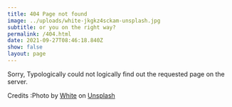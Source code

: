 ```yaml
---
title: 404 Page not found
image: ../uploads/white-jkgkz4sckam-unsplash.jpg
subtitle: or you on the right way?
permalink: /404.html
date: 2021-09-27T08:46:18.840Z
show: false
layout: page
---
```

Sorry, Typologically could not logically find out the requested page on the server. 













Credits :Photo by [White](https://unsplash.com/@leakingh?utm_source=unsplash&utm_medium=referral&utm_content=creditCopyText) on [Unsplash](https://unsplash.com/?utm_source=unsplash&utm_medium=referral&utm_content=creditCopyText)